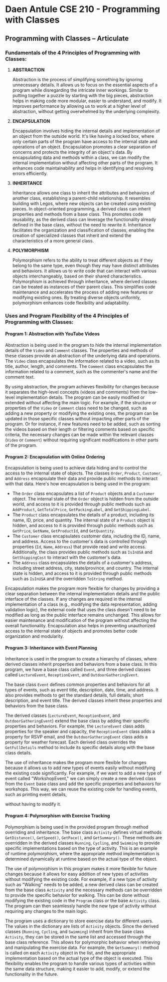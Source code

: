 # Daen Antule CSE 210 - Programming with Classes

## Programming with Classes – Articulate

### Fundamentals of the 4 Principles of Programming with Classes:

1. **ABSTRACTION**
   
   Abstraction is the process of simplifying something by ignoring unnecessary details. It allows us to focus on the essential aspects of a program while disregarding the intricate inner workings. Similar to putting together a puzzle by starting with the big pieces, abstraction helps in making code more modular, easier to understand, and modify. It improves performance by allowing us to work at a higher level of abstraction, without getting overwhelmed by the underlying complexity.

2. **ENCAPSULATION**
   
   Encapsulation involves hiding the internal details and implementation of an object from the outside world. It's like having a locked box, where only certain parts of the program have access to the internal state and operations of an object. Encapsulation promotes a clear separation of concerns and protects the integrity of an object's data. By encapsulating data and methods within a class, we can modify the internal implementation without affecting other parts of the program. It enhances code maintainability and helps in identifying and resolving errors efficiently.

3. **INHERITANCE**
   
   Inheritance allows one class to inherit the attributes and behaviors of another class, establishing a parent-child relationship. It resembles building with Legos, where new objects can be created using existing pieces. In object-oriented programming, a derived class can inherit properties and methods from a base class. This promotes code reusability, as the derived class can leverage the functionality already defined in the base class, without the need to rewrite it. Inheritance facilitates the organization and classification of classes, enabling the creation of specialized classes that inherit and extend the characteristics of a more general class.

4. **POLYMORPHISM**
   
   Polymorphism refers to the ability to treat different objects as if they belong to the same type, even though they may have distinct attributes and behaviors. It allows us to write code that can interact with various objects interchangeably, based on their shared characteristics. Polymorphism is achieved through inheritance, where derived classes can be treated as instances of their parent class. This simplifies code maintenance and accelerates the process of adding new features or modifying existing ones. By treating diverse objects uniformly, polymorphism enhances code flexibility and adaptability.

### Uses and Program Flexibility of the 4 Principles of Programming with Classes:

#### Program 1: Abstraction with YouTube Videos

Abstraction is being used in the program to hide the internal implementation details of the `Video` and `Comment` classes. The properties and methods of these classes provide an abstraction of the underlying data and operations. The `Video` class encapsulates the information related to a video, such as its title, author, length, and comments. The `Comment` class encapsulates the information related to a comment, such as the commenter's name and the comment text.

By using abstraction, the program achieves flexibility for changes because it separates the high-level concepts (videos and comments) from the low-level implementation details. The program can be easily modified or extended without affecting the main logic. For example, if the structure or properties of the `Video` or `Comment` class need to be changed, such as adding a new property or modifying the existing ones, the program can be updated in those specific classes without impacting other parts of the program. Or for instance, if new features need to be added, such as sorting the videos based on their length or filtering comments based on specific criteria, the necessary changes can be made within the relevant classes (`Video` or `Comment`) without requiring significant modifications in other parts of the program.

#### Program 2: Encapsulation with Online Ordering

Encapsulation is being used to achieve data hiding and to control the access to the internal state of objects. The classes `Order`, `Product`, `Customer`, and `Address` encapsulate their data and provide public methods to interact with that data. Here's how encapsulation is being used in the program:

- The `Order` class encapsulates a list of `Product` objects and a `Customer` object. The internal state of the `Order` object is hidden from the outside world, and access to it is provided through public methods such as `AddProduct`, `GetTotalPrice`, `GetPackingLabel`, and `GetShippingLabel`.
- The `Product` class encapsulates the details of a product, including its name, ID, price, and quantity. The internal state of a `Product` object is hidden, and access to it is provided through public methods such as `GetPrice`, `GetName`, `GetProductId`, and `GetQuantity`.
- The `Customer` class encapsulates customer data, including the ID, name, and address. Access to the customer's data is controlled through properties (`Id`, `Name`, `Address`) that provide read and write access. Additionally, the class provides public methods such as `IsInUSA` and `GetShippingCost` to interact with the customer's data.
- The `Address` class encapsulates the details of a customer's address, including street address, city, state/province, and country. The internal state is hidden, and access to it is provided through public methods such as `IsInUSA` and the overridden `ToString` method.

Encapsulation makes the program more flexible for changes by providing a clear separation between the internal implementation details and the public interface of the classes. If any changes are required in the internal implementation of a class (e.g., modifying the data representation, adding validation logic), the external code that uses the class doesn't need to be modified as long as the public interface remains unchanged. This allows for easier maintenance and modification of the program without affecting the overall functionality. Encapsulation also helps in preventing unauthorized access to the internal state of objects and promotes better code organization and modularity.

#### Program 3: Inheritance with Event Planning

Inheritance is used in the program to create a hierarchy of classes, where derived classes inherit properties and behaviors from a base class. In this program, we have a base class called `Event`, and three derived classes called `LectureEvent`, `ReceptionEvent`, and `OutdoorGatheringEvent`.

The base class `Event` defines common properties and behaviors for all types of events, such as event title, description, date, time, and address. It also provides methods to get the standard details, full details, short description, and event title. The derived classes inherit these properties and behaviors from the base class.

The derived classes (`LectureEvent`, `ReceptionEvent`, and `OutdoorGatheringEvent`) extend the base class by adding their specific properties and behaviors. For example, the `LectureEvent` class adds properties for the speaker and capacity, the `ReceptionEvent` class adds a property for RSVP email, and the `OutdoorGatheringEvent` class adds a property for weather forecast. Each derived class overrides the `GetFullDetails` method to include its specific details along with the base class details.

The use of inheritance makes the program more flexible for changes because it allows us to add new types of events easily without modifying the existing code significantly. For example, if we want to add a new type of event called "WorkshopEvent," we can simply create a new derived class from the `Event` base class and add the specific properties and behaviors for workshops. This way, we can reuse the existing code for handling events, such as printing event details,

 without having to modify it.

#### Program 4: Polymorphism with Exercise Tracking

Polymorphism is being used in the provided program through method overriding and inheritance. The base class `Activity` defines virtual methods `GetDistance()`, `GetSpeed()`, `GetPace()`, and `GetSummary()`. These methods are overridden in the derived classes `Running`, `Cycling`, and `Swimming` to provide specific implementations based on the type of activity. This is an example of runtime polymorphism, where the appropriate method implementation is determined dynamically at runtime based on the actual type of the object.

The use of polymorphism in this program makes it more flexible for future changes because it allows for easy addition of new types of activities without modifying the existing code. For example, if a new type of activity such as "Walking" needs to be added, a new derived class can be created from the base class `Activity` and the necessary methods can be overridden to provide the specific behavior for walking. This can be done without modifying the existing code in the `Program` class or the base `Activity` class. The program can then seamlessly handle the new type of activity without requiring any changes to the main logic.

The program uses a dictionary to store exercise data for different users. The values in the dictionary are lists of `Activity` objects. Since the derived classes (`Running`, `Cycling`, and `Swimming`) inherit from the base class `Activity`, they can be stored in the same list and accessed through the base class reference. This allows for polymorphic behavior when retrieving and manipulating the exercise data. For example, the `GetSummary()` method is called on each `Activity` object in the list, and the appropriate implementation based on the actual type of the object is executed. This flexibility enables the program to handle various types of activities within the same data structure, making it easier to add, modify, or extend the functionality in the future.